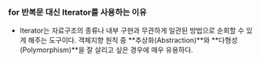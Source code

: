 ### for 반복문 대신 Iterator를 사용하는 이유

- Iterator는 자료구조의 종류나 내부 구현과 무관하게 일관된 방법으로 순회할 수 있게 해주는 도구이다. 객체지향 원칙 중 **추상화(Abstraction)**와 **다형성(Polymorphism)**을 잘 살리고 싶은 경우에 매우 유용하다.